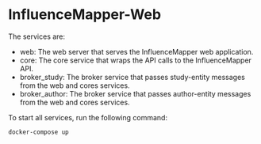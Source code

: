 # InfluenceMapper-Web

The services are:
- web: The web server that serves the InfluenceMapper web application.
- core: The core service that wraps the API calls to the InfluenceMapper API.
- broker_study: The broker service that passes study-entity messages from the web and cores services.
- broker_author: The broker service that passes author-entity messages from the web and cores services.

To start all services, run the following command:
```bash
docker-compose up
```